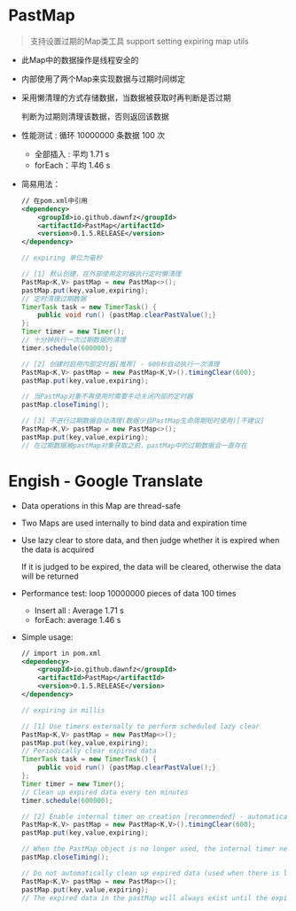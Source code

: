 # PastMap

> 支持设置过期的Map类工具
> support setting expiring map utils

- 此Map中的数据操作是线程安全的

- 内部使用了两个Map来实现数据与过期时间绑定

- 采用懒清理的方式存储数据，当数据被获取时再判断是否过期

  判断为过期则清理该数据，否则返回该数据

- 性能测试 : 循环 10000000 条数据 100 次

  - 全部插入 : 平均 1.71 s
  - forEach：平均 1.46 s

- 简易用法：

  ```xml
  // 在pom.xml中引用
  <dependency>
      <groupId>io.github.dawnfz</groupId>
      <artifactId>PastMap</artifactId>
      <version>0.1.5.RELEASE</version>
  </dependency>
  ```
  
  ```java
  // expiring 单位为毫秒
  
  // [1] 默认创建，在外部使用定时器执行定时懒清理
  PastMap<K,V> pastMap = new PastMap<>();
  pastMap.put(key,value,expiring);
  // 定时清理过期数据
  TimerTask task = new TimerTask() {
      public void run() {pastMap.clearPastValue();}
  };
  Timer timer = new Timer();
  // 十分钟执行一次过期数据的清理
  timer.schedule(600000);
  ```

  ```java	
  // [2] 创建时启用内部定时器[推荐] - 600秒自动执行一次清理
  PastMap<K,V> pastMap = new PastMap<K,V>().timingClear(600);
  pastMap.put(key,value,expiring);
  
  // 当PastMap对象不再使用时需要手动关闭内部的定时器
  pastMap.closeTiming();
  ```
  
  ```java
  // [3] 不进行过期数据自动清理(数据少且PastMap生命周期短时使用)[不建议]
  PastMap<K,V> pastMap = new PastMap<>();
  pastMap.put(key,value,expiring);
  // 在过期数据被pastMap对象获取之前，pastMap中的过期数据会一直存在
  
  ```



# Engish - Google Translate

- Data operations in this Map are thread-safe

- Two Maps are used internally to bind data and expiration time

- Use lazy clear to store data, and then judge whether it is expired when the data is acquired

  If it is judged to be expired, the data will be cleared, otherwise the data will be returned

- Performance test: loop 10000000 pieces of data 100 times

  - Insert all : Average 1.71 s
  - forEach: average 1.46 s

- Simple usage:
  ```xml
  // import in pom.xml
  <dependency>
      <groupId>io.github.dawnfz</groupId>
      <artifactId>PastMap</artifactId>
      <version>0.1.5.RELEASE</version>
  </dependency>
  ```
  ```java
  // expiring in millis
  
  // [1] Use timers externally to perform scheduled lazy clear
  PastMap<K,V> pastMap = new PastMap<>();
  pastMap.put(key,value,expiring);
  // Periodically clear expired data
  TimerTask task = new TimerTask() {
      public void run() {pastMap.clearPastValue();}
  };
  Timer timer = new Timer();
  // Clean up expired data every ten minutes
  timer.schedule(600000);
  ```

  ```java	
  // [2] Enable internal timer on creation [recommended] - automatically perform a cleanup every 600 seconds
  PastMap<K,V> pastMap = new PastMap<K,V>().timingClear(600);
  pastMap.put(key,value,expiring);
  
  // When the PastMap object is no longer used, the internal timer needs to be manually closed
  pastMap.closeTiming();
  ```

  ```java
  // Do not automatically clean up expired data (used when there is little data and the PastMap life cycle is short) [not recommended]
  PastMap<K,V> pastMap = new PastMap<>();
  pastMap.put(key,value,expiring);
  // The expired data in the pastMap will always exist until the expired data is acquired by the pastMap object
  
  ```
  

